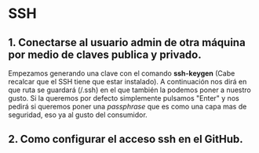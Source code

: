 # SSH

## 1. **Conectarse al usuario admin de otra máquina por medio de claves publica y privado.**

Empezamos generando una clave con el comando **ssh-keygen** (Cabe recalcar que el SSH tiene que estar instalado). A continuación nos dirá en que ruta se guardará (/.ssh) en el que también la podemos poner a nuestro gusto. Si la queremos por defecto simplemente pulsamos "Enter" y nos pedirá si queremos poner una *passphrase* que es como una capa mas de seguridad, eso ya al gusto del consumidor.


## 2. **Como configurar el acceso ssh en el GitHub.**
